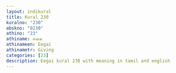 ```yaml
---
layout: indikural
title: Kural 230
kuralno: "230"
abskno: "0230"
athino: "23"
athiname: ஈகை
athinameen: Eegai
athinametr: Giving
categories: [23]
description: Eegai kural 230 with meaning in tamil and english 
---
```


